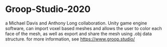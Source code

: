 # Groop-Studio-2020

a Michael Davis and Anthony Long collaboration. Unity game engine software, can import voxel based meshes and allows
the user to color each face of the mesh, as well as export and share the mesh using .obj data structure. for more information, see https://www.groop.studio/
